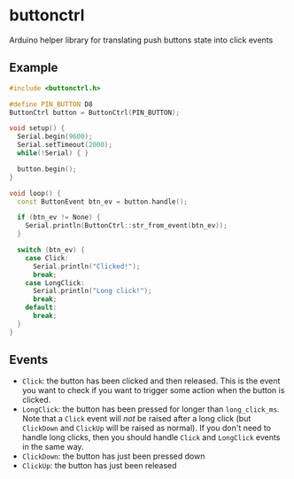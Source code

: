 # buttonctrl

Arduino helper library for translating push buttons state into click events

## Example

```cpp
#include <buttonctrl.h>

#define PIN_BUTTON D8
ButtonCtrl button = ButtonCtrl(PIN_BUTTON);

void setup() {
  Serial.begin(9600);
  Serial.setTimeout(2000);
  while(!Serial) { }

  button.begin();
}

void loop() {
  const ButtonEvent btn_ev = button.handle();

  if (btn_ev != None) {
    Serial.println(ButtonCtrl::str_from_event(btn_ev));
  }

  switch (btn_ev) {
    case Click:
      Serial.println("Clicked!");
      break;
    case LongClick:
      Serial.println("Long click!");
      break;
    default:
      break;
  }
}
```

## Events

- `Click`: the button has been clicked and then released. This is the
  event you want to check if you want to trigger some action when the
  button is clicked.
- `LongClick`: the button has been pressed for longer than `long_click_ms`.
  Note that a `Click` event will *not* be raised after a long click
  (but `ClickDown` and `ClickUp` will be raised as normal). If you don't
  need to handle long clicks, then you should handle `Click` and `LongClick`
  events in the same way.
- `ClickDown`: the button has just been pressed down
- `ClickUp`: the button has just been released
